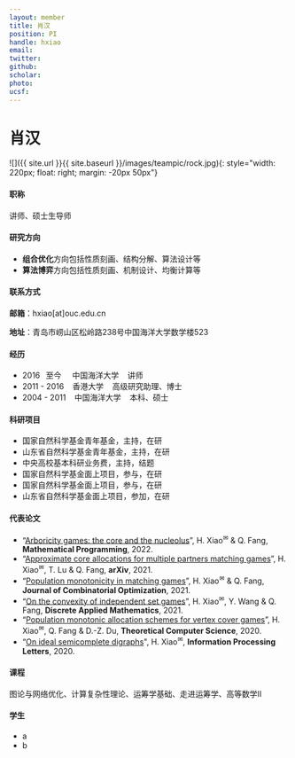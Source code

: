 ```yaml
---
layout: member
title: 肖汉
position: PI
handle: hxiao
email: 
twitter:
github:
scholar: 
photo: 
ucsf: 
---
```


# 肖汉

![]({{ site.url }}{{ site.baseurl }}/images/teampic/rock.jpg){: style="width: 220px; float: right; margin: -20px 50px"}

#### 职称
讲师、硕士生导师

#### 研究方向
- **组合优化**方向包括性质刻画、结构分解、算法设计等
- **算法博弈**方向包括性质刻画、机制设计、均衡计算等

#### 联系方式

**邮箱**：hxiao[at]ouc.edu.cn

**地址**：青岛市崂山区松岭路238号中国海洋大学数学楼523

#### 经历
- 2016 &thinsp; 至今 &nbsp;&nbsp;&nbsp; 中国海洋大学 &nbsp;&nbsp; 讲师
- 2011 - 2016 &nbsp;&nbsp; 香港大学 &nbsp;&nbsp; 高级研究助理、博士
- 2004 - 2011 &nbsp;&nbsp; 中国海洋大学 &nbsp;&nbsp; 本科、硕士

#### 科研项目
- 国家自然科学基金青年基金，主持，在研
- 山东省自然科学基金青年基金，主持，在研
- 中央高校基本科研业务费，主持，结题
- 国家自然科学基金面上项目，参与，在研
- 国家自然科学基金面上项目，参与，在研
- 山东省自然科学基金面上项目，参加，在研


#### 代表论文
- “[Arboricity games: the core and the nucleolus](https://link.springer.com/article/10.1007/s10107-021-01752-w)”, H. Xiao<sup><span>&#9993;</span></sup> & Q. Fang, **Mathematical Programming**, 2022.
- “[Approximate core allocations for multiple partners matching games](https://arxiv.org/abs/2107.01442)”, H. Xiao<sup><span>&#9993;</span></sup>, T. Lu & Q. Fang, **arXiv**, 2021.
- “[Population monotonicity in matching games](https://link.springer.com/article/10.1007%2Fs10878-021-00804-3)”, H. Xiao<sup><span>&#9993;</span></sup> & Q. Fang, **Journal of Combinatorial Optimization**, 2021.
- “[On the convexity of independent set games](https://www.sciencedirect.com/science/article/pii/S0166218X20304510)”, H. Xiao<sup><span>&#9993;</span></sup>, Y. Wang & Q. Fang, **Discrete Applied Mathematics**, 2021.
- “[Population monotonic allocation schemes for vertex cover games](https://www.sciencedirect.com/science/article/abs/pii/S0304397520304047)”, H. Xiao<sup><span>&#9993;</span></sup>, Q. Fang & D.-Z. Du, **Theoretical Computer Science**, 2020.
- “[On ideal semicomplete digraphs](https://www.sciencedirect.com/science/article/abs/pii/S0020019019301863)", H. Xiao<sup><span>&#9993;</span></sup>, **Information Processing Letters**, 2020.

#### 课程
图论与网络优化、计算复杂性理论、运筹学基础、走进运筹学、高等数学II


#### 学生
- a
- b